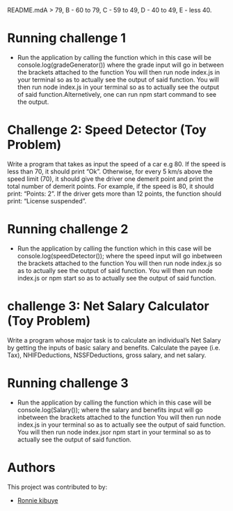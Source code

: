 README.mdA > 79, B - 60 to 79, C -  59 to 49, D - 40 to 49, E - less 40.
# Running challenge 1
- Run the application by calling the function which in this case will be console.log(gradeGenerator()) where the grade input will go in between the brackets attached to the function
You will then run node index.js in your terminal so as to actually see the output of said function.
You will then run node index.js in your terminal so as to actually see the output of said function.Alternetively, one can run npm start command to see the output.
# Challenge 2: Speed Detector (Toy Problem)
Write a program that takes as input the speed of a car e.g 80. If the speed is less than 70, it should print “Ok”. Otherwise, for every 5 km/s above the speed limit (70), it should give the driver one demerit point and print the total number of demerit points.
For example, if the speed is 80, it should print: “Points: 2”. If the driver gets more than 12 points, the function should print: “License suspended”.
# Running challenge 2
- Run the application by calling the function which in this case will be console.log(speedDetector()); where the speed input will go inbetween the brackets attached to the function
You will then run node index.js so as to actually see the output of said function.
You will then run node index.js or npm start so as to actually see the output of said function.


#  challenge 3: Net Salary Calculator (Toy Problem)
Write a program whose major task is to calculate an individual’s Net Salary by getting the inputs of basic salary and benefits. Calculate the payee (i.e. Tax), NHIFDeductions, NSSFDeductions, gross salary, and net salary.
# Running challenge 3
- Run the application by calling the function which in this case will be console.log(Salary()); where the salary and benefits input will go inbetween the brackets attached to the function
You will then run node index.js in your terminal so as to actually see the output of said function.
You will then run node index.jsor npm start in your terminal so as to actually see the output of said function.


# Authors
This project was contributed to by:
- [Ronnie kibuye](https://github.com/Ronkibet)

